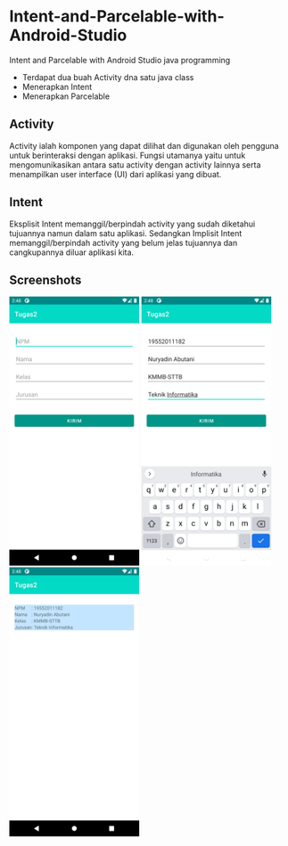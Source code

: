 # Intent-and-Parcelable-with-Android-Studio

Intent and Parcelable with Android Studio java programming

- Terdapat dua buah Activity dna satu java class
- Menerapkan Intent
- Menerapkan Parcelable

## Activity

Activity ialah komponen yang dapat dilihat dan digunakan oleh pengguna untuk berinteraksi dengan aplikasi. Fungsi utamanya yaitu untuk mengomunikasikan antara satu activity dengan activity lainnya serta menampilkan user interface (UI) dari aplikasi yang dibuat.

## Intent

Eksplisit Intent memanggil/berpindah activity yang sudah diketahui tujuannya namun dalam satu aplikasi. Sedangkan Implisit Intent memanggil/berpindah activity yang belum jelas tujuannya dan cangkupannya diluar aplikasi kita.

## Screenshots

<img src="https://github.com/abugrayhat/Intent-and-Parcelable-with-Android-Studio/blob/main/imgview/1.png" width="233" height="483"> <img src="https://github.com/abugrayhat/Intent-and-Parcelable-with-Android-Studio/blob/main/imgview/2.png" width="233" height="483"> <img src="https://github.com/abugrayhat/Intent-and-Parcelable-with-Android-Studio/blob/main/imgview/3.png" width="233" height="483">
